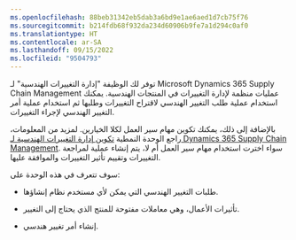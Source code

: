 ```yaml
---
ms.openlocfilehash: 88beb31342eb5dab3a6bd9e1ae6aed1d7cb75f76
ms.sourcegitcommit: b214fdb68f932da234d60906b9fe7a1d294c0af0
ms.translationtype: HT
ms.contentlocale: ar-SA
ms.lasthandoff: 09/15/2022
ms.locfileid: "9504793"
---
```

توفر لك الوظيفة "إدارة التغييرات الهندسية" لـ Microsoft Dynamics 365 Supply Chain Management عمليات منظمة لإدارة التغييرات في المنتجات الهندسية. يمكنك استخدام عملية طلب التغيير الهندسي لاقتراح التغييرات وطلبها ثم استخدام عملية أمر التغيير الهندسي لإجراء التغييرات.

بالإضافة إلى ذلك، يمكنك تكوين مهام سير العمل لكلا الخيارين. لمزيد من المعلومات، راجع الوحدة النمطية [تكوين إدارة التغييرات الهندسية لـ Dynamics 365 Supply Chain Management](/training/modules/enable-engineering-change-management/?azure-portal=true). سواء اخترت استخدام مهام سير العمل أم لا، يتم إنشاء عملية لمراجعة التغييرات وتقييم تأثير التغييرات والموافقة عليها.

سوف تتعرف في هذه الوحدة على:

- طلبات التغيير الهندسي التي يمكن لأي مستخدم نظام إنشاؤها.

- تأثيرات الأعمال، وهي معاملات مفتوحة للمنتج الذي يحتاج إلى التغيير.

- إنشاء أمر تغيير هندسي.
